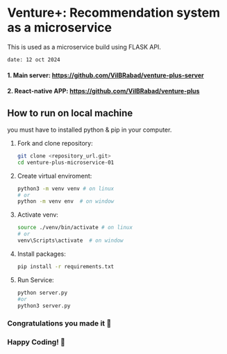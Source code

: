 # Venture+: Recommendation system as a microservice
This is used as a microservice build using FLASK API.

`date: 12 oct 2024`

#### 1. Main server: https://github.com/VilBRabad/venture-plus-server

#### 2. React-native APP: https://github.com/VilBRabad/venture-plus


## How to run on local machine
you must have to installed python & pip in your computer. 

1. Fork and clone repository:
    ```bash
    git clone <repository_url.git>
    cd venture-plus-microservice-01
    ```

2. Create virtual enviroment:
    ```bash
    python3 -m venv venv # on linux
    # or
    python -m venv env  # on window
    ```

3. Activate venv:
    ```bash
    source ./venv/bin/activate # on linux
    # or
    venv\Scripts\activate  # on window
    ```

4. Install packages:
    ```bash
    pip install -r requirements.txt
    ```

5. Run Service:
    ```bash
    python server.py
    #or
    python3 server.py
    ```

### Congratulations you made it 🎉
### Happy Coding! 🎉